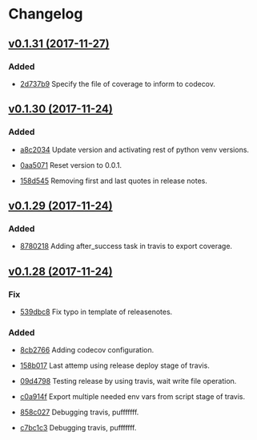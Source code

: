 # Changelog


## [v0.1.31 (2017-11-27)](https://github.com/engapa/modeldb-basic/tree/v0.1.31)

### Added

* [2d737b9](https://github.com/engapa/modeldb-basic/commit/2d737b943df2fc33e7a8c104b2ca0d81543151b1) Specify the file of coverage to inform to codecov.


## [v0.1.30 (2017-11-24)](https://github.com/engapa/modeldb-basic/tree/v0.1.30)

### Added

* [a8c2034](https://github.com/engapa/modeldb-basic/commit/a8c2034e88afa8e4d56dcf5a9d87011db4754838) Update version and activating rest of python venv versions.

* [0aa5071](https://github.com/engapa/modeldb-basic/commit/0aa5071919bd484792f1c540bdd33afacf8c8786) Reset version to 0.0.1.

* [158d545](https://github.com/engapa/modeldb-basic/commit/158d5455f26b0e8deb65996df7eb9044ab27b263) Removing first and last quotes in release notes.


## [v0.1.29 (2017-11-24)](https://github.com/engapa/modeldb-basic/tree/v0.1.29)

### Added

* [8780218](https://github.com/engapa/modeldb-basic/commit/87802189d036e2cab0a1ebf43f3296ae18ef2098) Adding after_success task in travis to export coverage.


## [v0.1.28 (2017-11-24)](https://github.com/engapa/modeldb-basic/tree/v0.1.28)

### Fix

* [539dbc8](https://github.com/engapa/modeldb-basic/commit/539dbc87ff18a7880f5e35bf7b69729d4a0225af) Fix typo in template of releasenotes.

### Added

* [8cb2766](https://github.com/engapa/modeldb-basic/commit/8cb2766b5d4b81a1a1916f655b35a3cbd7f34c77) Adding codecov configuration.

* [158b017](https://github.com/engapa/modeldb-basic/commit/158b017cf60dfc448bee1765c47634bf80b4a7b3) Last attemp using release deploy stage of travis.

* [09d4798](https://github.com/engapa/modeldb-basic/commit/09d4798c635b98a232388a0df7755e66ff37204e) Testing release by using travis, wait write file operation.

* [c0a914f](https://github.com/engapa/modeldb-basic/commit/c0a914ff7ddc0461fe2244a9fcb1c2cd8c53b13a) Export multiple needed env vars from script stage of travis.

* [858c027](https://github.com/engapa/modeldb-basic/commit/858c0272fdb8d6f3df574ab312eda92416cd99de) Debugging travis, pufffffff.

* [c7bc1c3](https://github.com/engapa/modeldb-basic/commit/c7bc1c39d6baa43fb468976f7985bb105b2d704f) Debugging travis, pufffffff.


